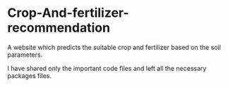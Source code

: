 # Crop-And-fertilizer-recommendation
A website which predicts the suitable crop and fertilizer based on the soil parameters.

I have shared only the important code files and left all the necessary packages files.
